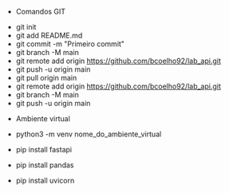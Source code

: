 * Comandos GIT

- git init
- git add README.md
- git commit -m "Primeiro commit"
- git branch -M main
- git remote add origin https://github.com/bcoelho92/lab_api.git
- git push -u origin main
- git pull origin main 
- git remote add origin https://github.com/bcoelho92/lab_api.git
- git branch -M main
- git push -u origin main

* Ambiente virtual

- python3 -m venv nome_do_ambiente_virtual

- pip install fastapi
- pip install pandas
- pip install uvicorn





